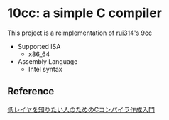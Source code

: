 # 10cc: a simple C compiler

This project is a reimplementation of [rui314's 9cc](https://github.com/rui314/9cc)

- Supported ISA
  - x86_64
- Assembly Language
  - Intel syntax

## Reference
[低レイヤを知りたい人のためのCコンパイラ作成入門](https://www.sigbus.info/compilerbook)
